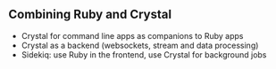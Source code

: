 ## Combining Ruby and Crystal

* Crystal for command line apps as companions to Ruby apps
* Crystal as a backend (websockets, stream and data processing)
* Sidekiq: use Ruby in the frontend, use Crystal for background jobs
